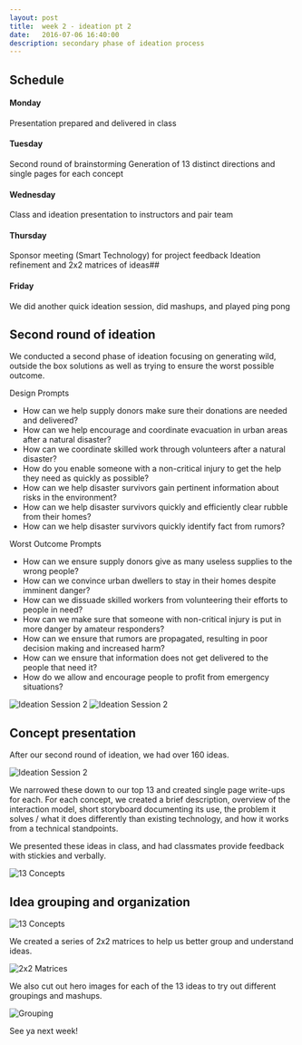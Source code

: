 ```yaml
---
layout: post
title:  week 2 - ideation pt 2
date:   2016-07-06 16:40:00
description: secondary phase of ideation process
---
```

## Schedule 

#### Monday
Presentation prepared and delivered in class

#### Tuesday
Second round of brainstorming
Generation of 13 distinct directions and single pages for each concept

#### Wednesday
Class and ideation presentation to instructors and pair team

#### Thursday
Sponsor meeting (Smart Technology) for project feedback
Ideation refinement and 2x2 matrices of ideas##

#### Friday
We did another quick ideation session, did mashups, and played ping pong

## Second round of ideation 
We conducted a second phase of ideation focusing on generating wild, outside the box solutions as well as trying to ensure the worst possible outcome.

Design Prompts
- How can we help supply donors make sure their donations are needed and delivered?
- How can we help encourage and coordinate evacuation in urban areas after a natural disaster?
- How can we coordinate skilled work through volunteers after a natural disaster?
- How do you enable someone with a non-critical injury to get the help they need as quickly as possible?
- How can we help disaster survivors gain pertinent information about risks in the environment?
- How can we help disaster survivors quickly and efficiently clear rubble from their homes?
- How can we help disaster survivors quickly identify fact from rumors?

Worst Outcome Prompts
- How can we ensure supply donors give as many useless supplies to the wrong people?
- How can we convince urban dwellers to stay in their homes despite imminent danger?
- How can we dissuade skilled workers from volunteering their efforts to people in need?
- How can we make sure that someone with non-critical injury is put in more danger by amateur responders?
- How can we ensure that rumors are propagated, resulting in poor decision making and increased harm?
- How can we ensure that information does not get delivered to the people that need it?
- How do we allow and encourage people to profit from emergency situations?

![Ideation Session 2](../../../img/week-2/worst-outcome-prompts.JPG)
![Ideation Session 2](../../../img/week-2/worst-outcome-sketch-closeup.JPG)

## Concept presentation

After our second round of ideation, we had over 160 ideas. 

![Ideation Session 2](../../../img/week-2/worst-and-ideal-sketches.JPG)



We narrowed these down to our top 13 and created single page write-ups for each. For each concept, we created a brief description, overview of the interaction model, short storyboard documenting its use, the problem it solves / what it does differently than existing technology, and how it works from a technical standpoints. 

We presented these ideas in class, and had classmates provide feedback with stickies and verbally.

![13 Concepts](../../../img/week-2/concepts-on-red-wall.JPG)


## Idea grouping and organization

![13 Concepts](../../../img/week-2/adam-evaluating-directions.jpg)


We created a series of 2x2 matrices to help us better group and understand ideas.

![2x2 Matrices](../../../img/week-2/evaluation-matrices.jpg)

We also cut out hero images for each of the 13 ideas to try out different groupings and mashups.

![Grouping](../../../img/week-2/concept-cards-on-desk-banana.JPG)

See ya next week!